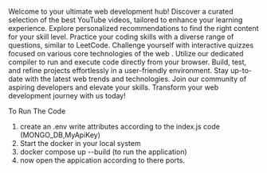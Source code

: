 Welcome to your ultimate web development hub!
Discover a curated selection of the best YouTube videos, tailored to enhance your learning experience.
Explore personalized recommendations to find the right content for your skill level.
Practice your coding skills with a diverse range of questions, similar to LeetCode.
Challenge yourself with interactive quizzes focused on various core technologies of the web .
Utilize our dedicated compiler to run and execute code directly from your browser.
Build, test, and refine projects effortlessly in a user-friendly environment.
Stay up-to-date with the latest web trends and technologies.
Join our community of aspiring developers and elevate your skills.
Transform your web development journey with us today!

To Run The Code
1. create an .env write attributes according to the index.js code (MONGO_DB,MyApiKey)
2. Start the docker in your local system
3. docker compose up --build  (to run the application)
4. now open the appication according to there ports.

